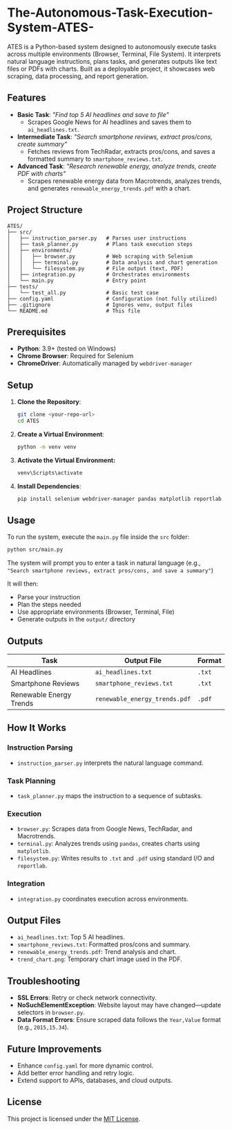 # The-Autonomous-Task-Execution-System-ATES-

ATES is a Python-based system designed to autonomously execute tasks across multiple environments (Browser, Terminal, File System). It interprets natural language instructions, plans tasks, and generates outputs like text files or PDFs with charts. Built as a deployable project, it showcases web scraping, data processing, and report generation.

## Features
- **Basic Task**: _"Find top 5 AI headlines and save to file"_  
  - Scrapes Google News for AI headlines and saves them to `ai_headlines.txt`.
- **Intermediate Task**: _"Search smartphone reviews, extract pros/cons, create summary"_  
  - Fetches reviews from TechRadar, extracts pros/cons, and saves a formatted summary to `smartphone_reviews.txt`.
- **Advanced Task**: _"Research renewable energy, analyze trends, create PDF with charts"_  
  - Scrapes renewable energy data from Macrotrends, analyzes trends, and generates `renewable_energy_trends.pdf` with a chart.

## Project Structure
```
ATES/
├── src/
│   ├── instruction_parser.py   # Parses user instructions
│   ├── task_planner.py         # Plans task execution steps
│   ├── environments/
│   │   ├── browser.py          # Web scraping with Selenium
│   │   ├── terminal.py         # Data analysis and chart generation
│   │   └── filesystem.py       # File output (text, PDF)
│   ├── integration.py          # Orchestrates environments
│   └── main.py                 # Entry point
├── tests/
│   └── test_all.py             # Basic test case
├── config.yaml                 # Configuration (not fully utilized)
├── .gitignore                  # Ignores venv, output files
└── README.md                   # This file
```

## Prerequisites
- **Python**: 3.9+ (tested on Windows)
- **Chrome Browser**: Required for Selenium
- **ChromeDriver**: Automatically managed by `webdriver-manager`

## Setup

1. **Clone the Repository**:
   ```bash
   git clone <your-repo-url>
   cd ATES
   ```

2. **Create a Virtual Environment**:
   ```bash
   python -m venv venv
   ```

3. **Activate the Virtual Environment:**
   ```bash
   venv\Scripts\activate
   ```

4. **Install Dependencies**:
   ```bash
   pip install selenium webdriver-manager pandas matplotlib reportlab
   ```

## Usage

To run the system, execute the `main.py` file inside the `src` folder:

```bash
python src/main.py
```

The system will prompt you to enter a task in natural language (e.g.,  
`"Search smartphone reviews, extract pros/cons, and save a summary"`)

It will then:
- Parse your instruction
- Plan the steps needed
- Use appropriate environments (Browser, Terminal, File)
- Generate outputs in the `output/` directory

## Outputs

| Task                    | Output File                   | Format |
|-------------------------|-------------------------------|--------|
| AI Headlines            | `ai_headlines.txt`            | `.txt` |
| Smartphone Reviews      | `smartphone_reviews.txt`      | `.txt` |
| Renewable Energy Trends | `renewable_energy_trends.pdf` | `.pdf` |

## How It Works

### Instruction Parsing
- `instruction_parser.py` interprets the natural language command.

### Task Planning
- `task_planner.py` maps the instruction to a sequence of subtasks.

### Execution
- `browser.py`: Scrapes data from Google News, TechRadar, and Macrotrends.
- `terminal.py`: Analyzes trends using `pandas`, creates charts using `matplotlib`.
- `filesystem.py`: Writes results to `.txt` and `.pdf` using standard I/O and `reportlab`.

### Integration
- `integration.py` coordinates execution across environments.

## Output Files
- `ai_headlines.txt`: Top 5 AI headlines.
- `smartphone_reviews.txt`: Formatted pros/cons and summary.
- `renewable_energy_trends.pdf`: Trend analysis and chart.
- `trend_chart.png`: Temporary chart image used in the PDF.

## Troubleshooting
- **SSL Errors**: Retry or check network connectivity.
- **NoSuchElementException**: Website layout may have changed—update selectors in `browser.py`.
- **Data Format Errors**: Ensure scraped data follows the `Year,Value` format (e.g., `2015,15.34`).

## Future Improvements
- Enhance `config.yaml` for more dynamic control.
- Add better error handling and retry logic.
- Extend support to APIs, databases, and cloud outputs.

## License
This project is licensed under the [MIT License](LICENSE).
